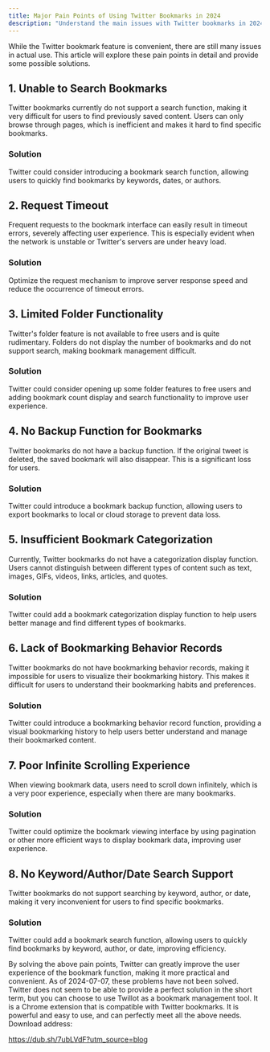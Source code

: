 ```yaml
---
title: Major Pain Points of Using Twitter Bookmarks in 2024
description: "Understand the main issues with Twitter bookmarks in 2024 and their impact on user experience."
---
```


While the Twitter bookmark feature is convenient, there are still many issues in actual use. This article will explore these pain points in detail and provide some possible solutions.

## 1. Unable to Search Bookmarks

Twitter bookmarks currently do not support a search function, making it very difficult for users to find previously saved content. Users can only browse through pages, which is inefficient and makes it hard to find specific bookmarks.

### Solution

Twitter could consider introducing a bookmark search function, allowing users to quickly find bookmarks by keywords, dates, or authors.

## 2. Request Timeout

Frequent requests to the bookmark interface can easily result in timeout errors, severely affecting user experience. This is especially evident when the network is unstable or Twitter's servers are under heavy load.

### Solution

Optimize the request mechanism to improve server response speed and reduce the occurrence of timeout errors.

## 3. Limited Folder Functionality

Twitter's folder feature is not available to free users and is quite rudimentary. Folders do not display the number of bookmarks and do not support search, making bookmark management difficult.

### Solution

Twitter could consider opening up some folder features to free users and adding bookmark count display and search functionality to improve user experience.

## 4. No Backup Function for Bookmarks

Twitter bookmarks do not have a backup function. If the original tweet is deleted, the saved bookmark will also disappear. This is a significant loss for users.

### Solution

Twitter could introduce a bookmark backup function, allowing users to export bookmarks to local or cloud storage to prevent data loss.

## 5. Insufficient Bookmark Categorization

Currently, Twitter bookmarks do not have a categorization display function. Users cannot distinguish between different types of content such as text, images, GIFs, videos, links, articles, and quotes.

### Solution

Twitter could add a bookmark categorization display function to help users better manage and find different types of bookmarks.

## 6. Lack of Bookmarking Behavior Records

Twitter bookmarks do not have bookmarking behavior records, making it impossible for users to visualize their bookmarking history. This makes it difficult for users to understand their bookmarking habits and preferences.

### Solution

Twitter could introduce a bookmarking behavior record function, providing a visual bookmarking history to help users better understand and manage their bookmarked content.

## 7. Poor Infinite Scrolling Experience

When viewing bookmark data, users need to scroll down infinitely, which is a very poor experience, especially when there are many bookmarks.

### Solution

Twitter could optimize the bookmark viewing interface by using pagination or other more efficient ways to display bookmark data, improving user experience.

## 8. No Keyword/Author/Date Search Support

Twitter bookmarks do not support searching by keyword, author, or date, making it very inconvenient for users to find specific bookmarks.

### Solution

Twitter could add a bookmark search function, allowing users to quickly find bookmarks by keyword, author, or date, improving efficiency.

By solving the above pain points, Twitter can greatly improve the user experience of the bookmark function, making it more practical and convenient. As of 2024-07-07, these problems have not been solved. Twitter does not seem to be able to provide a perfect solution in the short term, but you can choose to use Twillot as a bookmark management tool. It is a Chrome extension that is compatible with Twitter bookmarks. It is powerful and easy to use, and can perfectly meet all the above needs. Download address:

https://dub.sh/7ubLVdF?utm_source=blog
